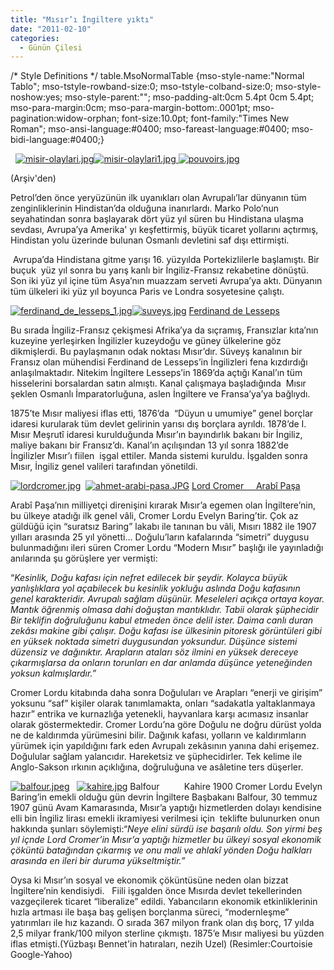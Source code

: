 ```yaml
---
title: "Mısır’ı İngiltere yıktı"
date: "2011-02-10"
categories: 
  - Günün Çilesi
---
```


/\* Style Definitions \*/ table.MsoNormalTable {mso-style-name:"Normal Tablo"; mso-tstyle-rowband-size:0; mso-tstyle-colband-size:0; mso-style-noshow:yes; mso-style-parent:""; mso-padding-alt:0cm 5.4pt 0cm 5.4pt; mso-para-margin:0cm; mso-para-margin-bottom:.0001pt; mso-pagination:widow-orphan; font-size:10.0pt; font-family:"Times New Roman"; mso-ansi-language:#0400; mso-fareast-language:#0400; mso-bidi-language:#0400;}

  [![misir-olaylari.jpg](/uploads/2011/02/misir-olaylari-1.jpg)](/uploads/2011/02/misir-olaylari-1.jpg "misir-olaylari.jpg")[![misir-olaylari1.jpg](/uploads/2011/02/misir-olaylari1.jpg) ](/uploads/2011/02/misir-olaylari1.jpg "misir-olaylari1.jpg")[![pouvoirs.jpg](/uploads/2011/02/pouvoirs.jpg)](/uploads/2011/02/pouvoirs.jpg "pouvoirs.jpg")

(Arşiv'den)

Petrol’den önce yeryüzünün ilk uyanıkları olan Avrupalı’lar dünyanın tüm zenginliklerinin Hindistan’da olduğuna inanırlardı. Marko Polo’nun seyahatindan sonra başlayarak dört yüz yıl süren bu Hindistana ulaşma sevdası, Avrupa’ya Amerika' yı keşfettirmiş, büyük ticaret yollarını açtırmış, Hindistan yolu üzerinde bulunan Osmanlı devletini saf dışı ettirmişti.

 Avrupa’da Hindistana gitme yarışı 16. yüzyılda Portekizlilerle başlamıştı. Bir buçuk  yüz yıl sonra bu yarış kanlı bir İngiliz-Fransız rekabetine dönüştü. Son iki yüz yıl içine tüm Asya’nın muazzam serveti Avrupa’ya aktı. Dünyanın tüm ülkeleri iki yüz yıl boyunca Paris ve Londra sosyetesine çalıştı.

 [![ferdinand_de_lesseps_1.jpg](/uploads/2011/02/ferdinand_de_lesseps_1.jpg)](/uploads/2011/02/ferdinand_de_lesseps_1.jpg "ferdinand_de_lesseps_1.jpg")[![suveys.jpg](/uploads/2011/02/suveys.jpg)](/uploads/2011/02/suveys.jpg "suveys.jpg") [Ferdinand de Lesseps](/uploads/2011/02/ferdinand_de_lesseps_1.jpg "ferdinand_de_lesseps_1.jpg")

Bu sırada İngiliz-Fransız çekişmesi Afrika’ya da sıçramış, Fransızlar kıta’nın kuzeyine yerleşirken İngilizler kuzeydoğu ve güney ülkelerine göz dikmişlerdi. Bu paylaşmanın odak noktası Mısır’dır. Süveyş kanalının bir Fransız olan mühendisi Ferdinand de Lesseps’in İngilizleri fena kızdırdığı anlaşılmaktadır. Nitekim İngiltere Lesseps’in 1869’da açtığı Kanal’ın tüm hisselerini borsalardan satın almıştı. Kanal çalışmaya başladığında  Mısır şeklen Osmanlı İmparatorluğuna, aslen İngiltere ve Fransa’ya’ya bağlıydı.

1875’te Mısır maliyesi iflas etti, 1876’da  “Düyun u umumiye” genel borçlar idaresi kurularak tüm devlet gelirinin yarısı dış borçlara ayrıldı. 1878’de I. Mısır Meşrutî idaresi kurulduğunda Mısır’ın bayındırlık bakanı bir İngiliz, maliye bakanı bir Fransız’dı. Kanal’ın açılışından 13 yıl sonra 1882’de İngilizler Mısır’ı fiilen  işgal ettiler. Manda sistemi kuruldu. İşgalden sonra Mısır, İngiliz genel valileri tarafından yönetildi.  

[![lordcromer.jpg](/uploads/2011/02/lordcromer.jpg)](/uploads/2011/02/lordcromer.jpg "lordcromer.jpg")  [](/uploads/2011/02/ahmet-arabi-pasa.jpg "ahmet-arabi-pasa.JPG")[![ahmet-arabi-pasa.JPG](/uploads/2011/02/ahmet-arabi-pasa.JPG)](/uploads/2011/02/ahmet-arabi-pasa.jpg "ahmet-arabi-pasa.JPG") [Lord Cromer     Arabî Paşa](/uploads/2011/02/lordcromer.jpg "lordcromer.jpg")

Arabî Paşa’nın milliyetçi direnişini kırarak Mısır’a egemen olan İngiltere’nin, bu ülkeye atadığı ilk genel vâli, Cromer Lordu Evelyn Baring’tir. Çok az güldüğü için “suratsız Baring” lakabı ile tanınan bu vâli, Mısırı 1882 ile 1907 yılları arasında 25 yıl yönetti… Doğulu’ların kafalarında “simetri” duygusu bulunmadığını ileri süren Cromer Lordu “Modern Mısır” başlığı ile yayınladığı anılarında şu görüşlere yer vermişti:

“_Kesinlik, Doğu kafası için nefret edilecek bir şeydir. Kolayca büyük yanlışlıklara yol açabilecek bu kesinlik yokluğu aslında Doğu kafasının genel karakteridir. Avrupalı sağlam düşünür. Meseleleri açıkça ortaya koyar. Mantık öğrenmiş olmasa dahi doğuştan mantıklıdır. Tabii olarak şüphecidir Bir teklifin doğruluğunu kabul etmeden önce delil ister. Daima canlı duran zekâsı makine gibi çalışır. Doğu kafası ise ülkesinin pitoresk görüntüleri gibi en yüksek noktada simetri duygusundan yoksundur. Düşünce sistemi düzensiz ve dağınıktır. Arapların ataları söz ilmini en yüksek dereceye çıkarmışlarsa da onların torunları en dar anlamda düşünce yeteneğinden yoksun kalmışlardır.”_

Cromer Lordu kitabında daha sonra Doğuluları ve Arapları “enerji ve girişim” yoksunu “saf” kişiler olarak tanımlamakta, onları “sadakatla yaltaklanmaya hazır” entrika ve kurnazlığa yetenekli, hayvanlara karşı acımasız insanlar olarak göstermektedir. Cromer Lordu’na göre Doğulu ne doğru dürüst yolda ne de kaldırımda yürümesini bilir. Dağınık kafası, yolların ve kaldırımların yürümek için yapıldığını fark eden Avrupalı zekâsının yanına dahi erişemez. Doğulular sağlam yalancıdır. Hareketsiz ve şüphecidirler. Tek kelime ile Anglo-Sakson ırkının açıklığına, doğruluğuna ve asâletine ters düşerler.

[![balfour.jpeg](/uploads/2011/02/balfour.jpeg)](/uploads/2011/02/balfour.jpeg "balfour.jpeg")   [![kahire.jpg](/uploads/2011/02/kahire.jpg)](/uploads/2011/02/kahire.jpg "kahire.jpg")[](/uploads/2011/02/kahire.jpg "kahire.jpg") Balfour          Kahire 1900 Cromer Lordu Evelyn Baring’in emekli olduğu gün devrin İngiltere Başbakanı Balfour, 30 temmuz 1907 günü Avam Kamarasında, Mısır’a yaptığı hizmetlerden dolayı kendisine elli bin İngiliz lirası emekli ikramiyesi verilmesi için  teklifte bulunurken onun hakkında şunları söylemişti:“_Neye elini sürdü ise başarılı oldu. Son yirmi beş yıl içnde Lord Cromer’in Mısır’a yaptığı hizmetler bu ülkeyi sosyal ekonomik çöküntü batağından çıkarmış ve onu mali ve ahlakî yönden Doğu halkları arasında en ileri bir duruma yükseltmiştir.”_

Oysa ki Mısır’ın sosyal ve ekonomik çöküntüsüne neden olan bizzat İngiltere’nin kendisiydi.   Fiili işgalden önce Mısırda devlet tekellerinden vazgeçilerek ticaret “liberalize” edildi. Yabancıların ekonomik etkinliklerinin hızla artması ile başa baş gelişen borçlanma süreci, “modernleşme” yatırımları ile hız kazandı. O sırada 367 milyon frank olan dış borç, 17 yılda 2,5 milyar frank/100 milyon sterline çıkmıştı. 1875’e Mısır maliyesi bu yüzden iflas etmişti.(Yüzbaşı Bennet'in hatıraları, nezih Uzel) (Resimler:Courtoisie Google-Yahoo)
